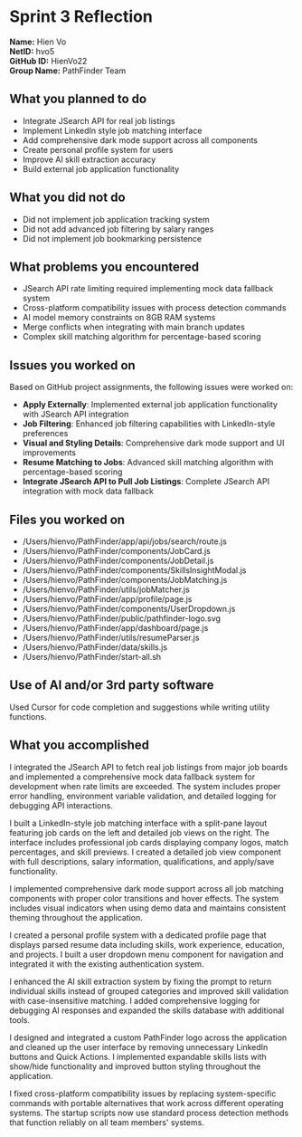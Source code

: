 # Sprint 3 Reflection

**Name:** Hien Vo  
**NetID:** hvo5  
**GitHub ID:** HienVo22  
**Group Name:** PathFinder Team

## What you planned to do

- Integrate JSearch API for real job listings
- Implement LinkedIn style job matching interface
- Add comprehensive dark mode support across all components
- Create personal profile system for users
- Improve AI skill extraction accuracy
- Build external job application functionality

## What you did not do

- Did not implement job application tracking system
- Did not add advanced job filtering by salary ranges
- Did not implement job bookmarking persistence

## What problems you encountered

- JSearch API rate limiting required implementing mock data fallback system
- Cross-platform compatibility issues with process detection commands
- AI model memory constraints on 8GB RAM systems
- Merge conflicts when integrating with main branch updates
- Complex skill matching algorithm for percentage-based scoring

## Issues you worked on

Based on GitHub project assignments, the following issues were worked on:
- **Apply Externally**: Implemented external job application functionality with JSearch API integration
- **Job Filtering**: Enhanced job filtering capabilities with LinkedIn-style preferences
- **Visual and Styling Details**: Comprehensive dark mode support and UI improvements
- **Resume Matching to Jobs**: Advanced skill matching algorithm with percentage-based scoring
- **Integrate JSearch API to Pull Job Listings**: Complete JSearch API integration with mock data fallback

## Files you worked on

- /Users/hienvo/PathFinder/app/api/jobs/search/route.js
- /Users/hienvo/PathFinder/components/JobCard.js
- /Users/hienvo/PathFinder/components/JobDetail.js
- /Users/hienvo/PathFinder/components/SkillsInsightModal.js
- /Users/hienvo/PathFinder/components/JobMatching.js
- /Users/hienvo/PathFinder/utils/jobMatcher.js
- /Users/hienvo/PathFinder/app/profile/page.js
- /Users/hienvo/PathFinder/components/UserDropdown.js
- /Users/hienvo/PathFinder/public/pathfinder-logo.svg
- /Users/hienvo/PathFinder/app/dashboard/page.js
- /Users/hienvo/PathFinder/utils/resumeParser.js
- /Users/hienvo/PathFinder/data/skills.js
- /Users/hienvo/PathFinder/start-all.sh

## Use of AI and/or 3rd party software

Used Cursor for code completion and suggestions while writing utility functions. 

## What you accomplished

I integrated the JSearch API to fetch real job listings from major job boards and implemented a comprehensive mock data fallback system for development when rate limits are exceeded. The system includes proper error handling, environment variable validation, and detailed logging for debugging API interactions.

I built a LinkedIn-style job matching interface with a split-pane layout featuring job cards on the left and detailed job views on the right. The interface includes professional job cards displaying company logos, match percentages, and skill previews. I created a detailed job view component with full descriptions, salary information, qualifications, and apply/save functionality.

I implemented comprehensive dark mode support across all job matching components with proper color transitions and hover effects. The system includes visual indicators when using demo data and maintains consistent theming throughout the application.

I created a personal profile system with a dedicated profile page that displays parsed resume data including skills, work experience, education, and projects. I built a user dropdown menu component for navigation and integrated it with the existing authentication system.

I enhanced the AI skill extraction system by fixing the prompt to return individual skills instead of grouped categories and improved skill validation with case-insensitive matching. I added comprehensive logging for debugging AI responses and expanded the skills database with additional tools.

I designed and integrated a custom PathFinder logo across the application and cleaned up the user interface by removing unnecessary LinkedIn buttons and Quick Actions. I implemented expandable skills lists with show/hide functionality and improved button styling throughout the application.

I fixed cross-platform compatibility issues by replacing system-specific commands with portable alternatives that work across different operating systems. The startup scripts now use standard process detection methods that function reliably on all team members' systems.

